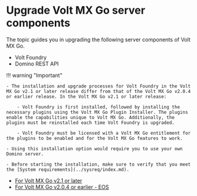 # Upgrade Volt MX Go server components

The topic guides you in upgrading the following server components of Volt MX Go.

- Volt Foundry
- Domino REST API

!!! warning "Important"

    - The installation and upgrade processes for Volt Foundry in the Volt MX Go v2.1 or later release differ from that of the Volt MX Go v2.0.4 or earlier release. In the Volt MX Go v2.1 or later release:
    
        - Volt Foundry is first installed, followed by installing the necessary plugins using the Volt MX Go Plugin Installer. The plugins enable the capabilities unique to Volt MX Go. Additionally, the plugins must be reinstalled each time Volt Foundry is upgraded.

        - Volt Foundry must be licensed with a Volt MX Go entitlement for the plugins to be enabled and for the Volt MX Go features to work.
    
    - Using this installation option would require you to use your own Domino server.
    
    - Before starting the installation, make sure to verify that you meet the [System requirements](../sysreq/index.md).

- [For Volt MX Go v2.1 or later](versupgradedrapi.md)
- [For Volt MX Go v2.0.4 or earlier - EOS](versionupgrade.md)
